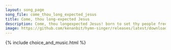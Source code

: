 ```yaml
---
layout: song_page
song_file: come_thou_long_expected_jesus
title: Come, thou long-expected Jesus
description: Come, thou longexpected Jesus! born to set thy people free, from our fears and sins release us, let us find our rest in thee. Israel's strength and co... christian 4part acapella 2verse musicbyother textbyother 
image: https://github.com/kenanbit/hymn-singer/releases/latest/download/come_thou_long_expected_jesus-trad.png
---
```


{% include choice_and_music.html %}